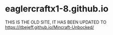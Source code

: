 # eaglercraftx1-8.github.io
THIS IS THE OLD SITE, IT HAS BEEN UPDATED TO https://itbejeff.github.io/Mincraft-Unbocked/
